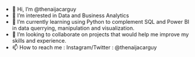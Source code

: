 - 👋 Hi, I’m @thenaijacarguy
- 👀 I’m interested in Data and Business Analytics
- 🌱 I’m currently learning using Python to complement SQL and Power BI in data querrying, manipulation and visualization.
- 💞️ I’m looking to collaborate on projects that would help me improve my skills and experience.
- 📫 How to reach me : Instagram/Twitter : @thenaijacarguy

<!---
thenaijacarguy/thenaijacarguy is a ✨ special ✨ repository because its `README.md` (this file) appears on your GitHub profile.
You can click the Preview link to take a look at your changes.
--->
